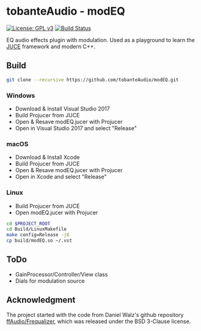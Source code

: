 # tobanteAudio - modEQ

[![License: GPL v3](https://img.shields.io/badge/License-GPL%20v3-blue.svg)](https://www.gnu.org/licenses/gpl-3.0)
[![Build Status](https://travis-ci.org/tobanteAudio/modEQ.svg?branch=master)](https://travis-ci.org/tobanteAudio/modEQ)

EQ audio effects plugin with modulation. Used as a playground to learn the [JUCE](https://github.com/WeAreRoli/JUCE) framework and modern C++.

## Build

```sh
git clone --recursive https://github.com/tobanteAudio/modEQ.git
```

### Windows

- Download & Install Visual Studio 2017
- Build Projucer from JUCE
- Open & Resave modEQ.jucer with Projucer
- Open in Visual Studio 2017 and select "Release"

### macOS

- Download & Install Xcode
- Build Projucer from JUCE
- Open & Resave modEQ.jucer with Projucer
- Open in Xcode and select "Release"

### Linux

- Build Projucer from JUCE
- Open modEQ.jucer with Projucer

```sh
cd $PROJECT_ROOT
cd Build/LinuxMakefile
make config=Release -j8
cp build/modEQ.so ~/.vst
```

## ToDo

- GainProcessor/Controller/View class
- Dials for modulation source

## Acknowledgment

The project started with the code from Daniel Walz's github repository [ffAudio/Frequalizer](https://github.com/ffAudio/Frequalizer), which was released under the BSD 3-Clause license.
